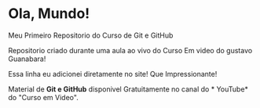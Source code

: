 # Ola, Mundo!
 Meu Primeiro Repositorio do Curso de Git e GitHub
 
 Repositorio criado durante uma aula ao vivo do Curso Em video do gustavo Guanabara!

 Essa linha eu adicionei diretamente no site! Que Impressionante!

Material de **Git e GitHub** disponivel Gratuitamente no canal do * YouTube* do "Curso em Video".